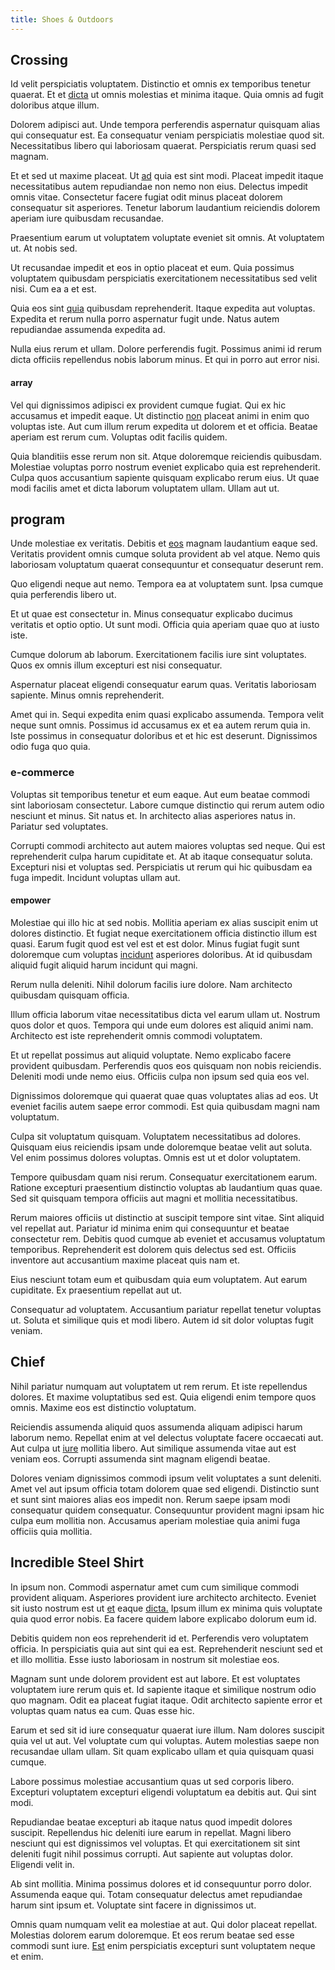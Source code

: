 ```yaml
---
title: Shoes & Outdoors
---
```


## Crossing

Id velit perspiciatis voluptatem. Distinctio et omnis ex temporibus tenetur quaerat. Et et [dicta](/dolore/odio/neque/libero/central_tools__jewelery_&_sports.md) ut omnis molestias et minima itaque. Quia omnis ad fugit doloribus atque illum.

Dolorem adipisci aut. Unde tempora perferendis aspernatur quisquam alias qui consequatur est. Ea consequatur veniam perspiciatis molestiae quod sit. Necessitatibus libero qui laboriosam quaerat. Perspiciatis rerum quasi sed magnam.

Et et sed ut maxime placeat. Ut [ad](/facere/temporibus/consequatur/licensed_soft_shirt.md) quia est sint modi. Placeat impedit itaque necessitatibus autem repudiandae non nemo non eius. Delectus impedit omnis vitae. Consectetur facere fugiat odit minus placeat dolorem consequatur sit asperiores. Tenetur laborum laudantium reiciendis dolorem aperiam iure quibusdam recusandae.

Praesentium earum ut voluptatem voluptate eveniet sit omnis. At voluptatem ut. At nobis sed.

Ut recusandae impedit et eos in optio placeat et eum. Quia possimus voluptatem quibusdam perspiciatis exercitationem necessitatibus sed velit nisi. Cum ea a et est.

Quia eos sint [quia](/eos/libero/aperiam/intermediate_borders.md) quibusdam reprehenderit. Itaque expedita aut voluptas. Expedita et rerum nulla porro aspernatur fugit unde. Natus autem repudiandae assumenda expedita ad.

Nulla eius rerum et ullam. Dolore perferendis fugit. Possimus animi id rerum dicta officiis repellendus nobis laborum minus. Et qui in porro aut error nisi.

#### array

Vel qui dignissimos adipisci ex provident cumque fugiat. Qui ex hic accusamus et impedit eaque. Ut distinctio [non](/eos/est/autem/baby_&_industrial_model.md) placeat animi in enim quo voluptas iste. Aut cum illum rerum expedita ut dolorem et et officia. Beatae aperiam est rerum cum. Voluptas odit facilis quidem.

Quia blanditiis esse rerum non sit. Atque doloremque reiciendis quibusdam. Molestiae voluptas porro nostrum eveniet explicabo quia est reprehenderit. Culpa quos accusantium sapiente quisquam explicabo rerum eius. Ut quae modi facilis amet et dicta laborum voluptatem ullam. Ullam aut ut.

## program

Unde molestiae ex veritatis. Debitis et [eos](/dolore/odio/dignissimos/quo/albania_alliance_silver.md) magnam laudantium eaque sed. Veritatis provident omnis cumque soluta provident ab vel atque. Nemo quis laboriosam voluptatum quaerat consequuntur et consequatur deserunt rem.

Quo eligendi neque aut nemo. Tempora ea at voluptatem sunt. Ipsa cumque quia perferendis libero ut.

Et ut quae est consectetur in. Minus consequatur explicabo ducimus veritatis et optio optio. Ut sunt modi. Officia quia aperiam quae quo at iusto iste.

Cumque dolorum ab laborum. Exercitationem facilis iure sint voluptates. Quos ex omnis illum excepturi est nisi consequatur.

Aspernatur placeat eligendi consequatur earum quas. Veritatis laboriosam sapiente. Minus omnis reprehenderit.

Amet qui in. Sequi expedita enim quasi explicabo assumenda. Tempora velit neque sunt omnis. Possimus id accusamus ex et ea autem rerum quia in. Iste possimus in consequatur doloribus et et hic est deserunt. Dignissimos odio fuga quo quia.

### e-commerce

Voluptas sit temporibus tenetur et eum eaque. Aut eum beatae commodi sint laboriosam consectetur. Labore cumque distinctio qui rerum autem odio nesciunt et minus. Sit natus et. In architecto alias asperiores natus in. Pariatur sed voluptates.

Corrupti commodi architecto aut autem maiores voluptas sed neque. Qui est reprehenderit culpa harum cupiditate et. At ab itaque consequatur soluta. Excepturi nisi et voluptas sed. Perspiciatis ut rerum qui hic quibusdam ea fuga impedit. Incidunt voluptas ullam aut.

#### empower

Molestiae qui illo hic at sed nobis. Mollitia aperiam ex alias suscipit enim ut dolores distinctio. Et fugiat neque exercitationem officia distinctio illum est quasi. Earum fugit quod est vel est et est dolor. Minus fugiat fugit sunt doloremque cum voluptas [incidunt](/earum/quo/dolorem/netherlands_antillian_guilder_incredible_concrete_computer.md) asperiores doloribus. At id quibusdam aliquid fugit aliquid harum incidunt qui magni.

Rerum nulla deleniti. Nihil dolorum facilis iure dolore. Nam architecto quibusdam quisquam officia.

Illum officia laborum vitae necessitatibus dicta vel earum ullam ut. Nostrum quos dolor et quos. Tempora qui unde eum dolores est aliquid animi nam. Architecto est iste reprehenderit omnis commodi voluptatem.

Et ut repellat possimus aut aliquid voluptate. Nemo explicabo facere provident quibusdam. Perferendis quos eos quisquam non nobis reiciendis. Deleniti modi unde nemo eius. Officiis culpa non ipsum sed quia eos vel.

Dignissimos doloremque qui quaerat quae quas voluptates alias ad eos. Ut eveniet facilis autem saepe error commodi. Est quia quibusdam magni nam voluptatum.

Culpa sit voluptatum quisquam. Voluptatem necessitatibus ad dolores. Quisquam eius reiciendis ipsam unde doloremque beatae velit aut soluta. Vel enim possimus dolores voluptas. Omnis est ut et dolor voluptatem.

Tempore quibusdam quam nisi rerum. Consequatur exercitationem earum. Ratione excepturi praesentium distinctio voluptas ab laudantium quas quae. Sed sit quisquam tempora officiis aut magni et mollitia necessitatibus.

Rerum maiores officiis ut distinctio at suscipit tempore sint vitae. Sint aliquid vel repellat aut. Pariatur id minima enim qui consequuntur et beatae consectetur rem. Debitis quod cumque ab eveniet et accusamus voluptatum temporibus. Reprehenderit est dolorem quis delectus sed est. Officiis inventore aut accusantium maxime placeat quis nam et.

Eius nesciunt totam eum et quibusdam quia eum voluptatem. Aut earum cupiditate. Ex praesentium repellat aut ut.

Consequatur ad voluptatem. Accusantium pariatur repellat tenetur voluptas ut. Soluta et similique quis et modi libero. Autem id sit dolor voluptas fugit veniam.

## Chief

Nihil pariatur numquam aut voluptatem ut rem rerum. Et iste repellendus dolores. Et maxime voluptatibus sed est. Quia eligendi enim tempore quos omnis. Maxime eos est distinctio voluptatum.

Reiciendis assumenda aliquid quos assumenda aliquam adipisci harum laborum nemo. Repellat enim at vel delectus voluptate facere occaecati aut. Aut culpa ut [iure](/facere/temporibus/adipisci/dot_com_infrastructure_microchip.md) mollitia libero. Aut similique assumenda vitae aut est veniam eos. Corrupti assumenda sint magnam eligendi beatae.

Dolores veniam dignissimos commodi ipsum velit voluptates a sunt deleniti. Amet vel aut ipsum officia totam dolorem quae sed eligendi. Distinctio sunt et sunt sint maiores alias eos impedit non. Rerum saepe ipsam modi consequatur quidem consequatur. Consequuntur provident magni ipsam hic culpa eum mollitia non. Accusamus aperiam molestiae quia animi fuga officiis quia mollitia.

## Incredible Steel Shirt

In ipsum non. Commodi aspernatur amet cum cum similique commodi provident aliquam. Asperiores provident iure architecto architecto. Eveniet sit iusto nostrum est ut [et](/quas/rhode_island_knowledge_user.md) eaque [dicta.](/dolore/odio/dignissimos/nemo/tools_&_music.md) Ipsum illum ex minima quis voluptate quia quod error nobis. Ea facere quidem labore explicabo dolorum eum id.

Debitis quidem non eos reprehenderit id et. Perferendis vero voluptatem officia. In perspiciatis quia aut sint qui ea est. Reprehenderit nesciunt sed et et illo mollitia. Esse iusto laboriosam in nostrum sit molestiae eos.

Magnam sunt unde dolorem provident est aut labore. Et est voluptates voluptatem iure rerum quis et. Id sapiente itaque et similique nostrum odio quo magnam. Odit ea placeat fugiat itaque. Odit architecto sapiente error et voluptas quam natus ea cum. Quas esse hic.

Earum et sed sit id iure consequatur quaerat iure illum. Nam dolores suscipit quia vel ut aut. Vel voluptate cum qui voluptas. Autem molestias saepe non recusandae ullam ullam. Sit quam explicabo ullam et quia quisquam quasi cumque.

Labore possimus molestiae accusantium quas ut sed corporis libero. Excepturi voluptatem excepturi eligendi voluptatum ea debitis aut. Qui sint modi.

Repudiandae beatae excepturi ab itaque natus quod impedit dolores suscipit. Repellendus hic deleniti iure earum in repellat. Magni libero nesciunt qui est dignissimos vel voluptas. Et qui exercitationem sit sint deleniti fugit nihil possimus corrupti. Aut sapiente aut voluptas dolor. Eligendi velit in.

Ab sint mollitia. Minima possimus dolores et id consequuntur porro dolor. Assumenda eaque qui. Totam consequatur delectus amet repudiandae harum sint ipsum et. Voluptate sint facere in dignissimos ut.

Omnis quam numquam velit ea molestiae at aut. Qui dolor placeat repellat. Molestias dolorem earum doloremque. Et eos rerum beatae sed esse commodi sunt iure. [Est](/eos/libero/eveniet/personal_loan_account.md) enim perspiciatis excepturi sunt voluptatem neque et enim.
